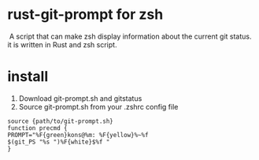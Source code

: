 # rust-git-prompt for zsh
![]()
A script that can make zsh display information about the current git status.
it is written in Rust and zsh script.

# install
1. Download git-prompt.sh and gitstatus 
2. Source git-prompt.sh from your .zshrc config file
```
source {path/to/git-prompt.sh}
function precmd {
PROMPT="%F{green}kons@%m: %F{yellow}%~%f
$(git_PS "%s ")%F{white}$%f "
}
```

